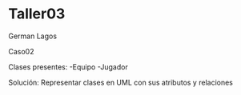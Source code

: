 # Taller03

German Lagos

Caso02

Clases presentes:
  -Equipo
  -Jugador

Solución:
Representar clases en UML con sus atributos y relaciones
